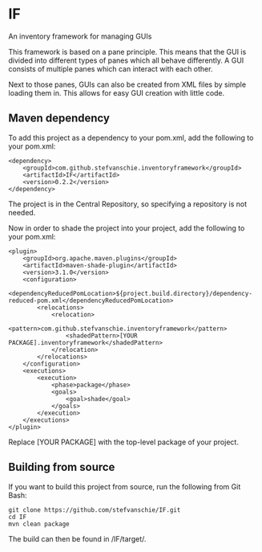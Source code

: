 # IF
An inventory framework for managing GUIs

This framework is based on a pane principle. This means that the GUI is divided into different types of panes which all behave differently. A GUI consists of multiple panes which can interact with each other.

Next to those panes, GUIs can also be created from XML files by simple loading them in. This allows for easy GUI creation with little code.

## Maven dependency
To add this project as a dependency to your pom.xml, add the following to your pom.xml:

    <dependency>
        <groupId>com.github.stefvanschie.inventoryframework</groupId>
        <artifactId>IF</artifactId>
        <version>0.2.2</version>
    </dependency>

The project is in the Central Repository, so specifying a repository is not needed.

Now in order to shade the project into your project, add the following to your pom.xml:

    <plugin>
        <groupId>org.apache.maven.plugins</groupId>
        <artifactId>maven-shade-plugin</artifactId>
        <version>3.1.0</version>
        <configuration>
            <dependencyReducedPomLocation>${project.build.directory}/dependency-reduced-pom.xml</dependencyReducedPomLocation>
            <relocations>
                <relocation>
                    <pattern>com.github.stefvanschie.inventoryframework</pattern>
                    <shadedPattern>[YOUR PACKAGE].inventoryframework</shadedPattern>
                </relocation>
            </relocations>
        </configuration>
        <executions>
            <execution>
                <phase>package</phase>
                <goals>
                    <goal>shade</goal>
                </goals>
            </execution>
        </executions>
    </plugin>

Replace [YOUR PACKAGE] with the top-level package of your project.

## Building from source
If you want to build this project from source, run the following from Git Bash:

    git clone https://github.com/stefvanschie/IF.git
    cd IF
    mvn clean package

The build can then be found in /IF/target/.
